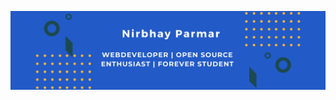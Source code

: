 ![banner](https://raw.githubusercontent.com/Nirbhayparmar/Nirbhayparmar/master/assets/webdeveloper%20open%20source%20enthusiast%20forever%20student(1).png)
